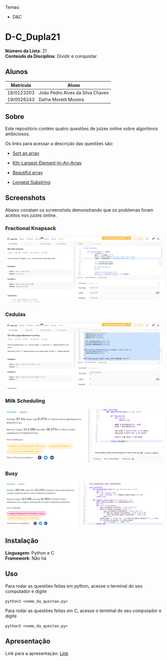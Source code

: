 
Temas:
 - D&C
 
# D-C_Dupla21

**Número da Lista**: 21<br>
**Conteúdo da Disciplina**: Dividir e conquistar<br>

## Alunos
|Matrícula | Aluno |
| -- | -- |
| 18/0123203 |  João Pedro Alves da Silva Chaves |
| 19/0026243  |  Dafne Moretti Moreira |



## Sobre 

Este repositório contém quatro questões de juízes online sobre algoritmos ambiciosos.

Os links para acessar a descrição das questões são:

* [Sort an array](https://leetcode.com/problems/sort-an-array/)

* [Kth-Largest-Element-In-An-Array](https://leetcode.com/problems/kth-largest-element-in-an-array/)

* [Beautiful array](https://leetcode.com/problems/beautiful-array/)

* [Longest Substring](https://leetcode.com/problems/longest-substring-with-at-least-k-repeating-characters/)

## Screenshots

Abaixo constam os screenshots demonstrando que os problemas foram aceitos nos juízes online.

### Fractional Knapsack
![Sort an array](/images/sortandarray_print.png)

### Cedulas
![Kth-Largest-Element-In-An-Array](/images/kthlargest_print.png)

### Milk Scheduling
![Beautiful Array](/images/beautiful_array_print.png)

### Busy
![Longest Substring](/images/longest_substring_print.png)

## Instalação 
**Linguagem**: Python e C<br>
**Framework**: Não há<br>

## Uso 

Para rodar as questões feitas em python, acesse o terminal do seu computador e digite 

```python3 <nome_da_questao.py>```

Para rodar as questões feitas em C, acesse o terminal do seu computador e digite 

```python3 <nome_da_questao.py>```

## Apresentação 

Link para a apresentação: [Link]()



